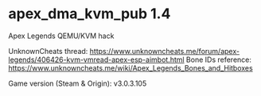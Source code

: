 # apex_dma_kvm_pub 1.4
 Apex Legends QEMU/KVM hack

UnknownCheats thread: https://www.unknowncheats.me/forum/apex-legends/406426-kvm-vmread-apex-esp-aimbot.html
Bone IDs reference: https://www.unknowncheats.me/wiki/Apex_Legends_Bones_and_Hitboxes

Game version (Steam & Origin): v3.0.3.105
